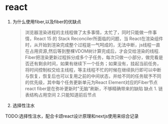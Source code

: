 # react

1. 为什么使用fiber,以及fiber的优缺点
    > 浏览器渲染进程的主线程做了太多事情，太忙了，同时只能做一件事情，React 15 的 Stack Reconciler所面临的问题，当 React在渲染组件时，从开始到渲染完成整个过程是一气呵成的，无法中断，js线程一直在占用资源,然后等到整棵VDOM树计算完成后，才会交给渲染的线程.
    > Fiber把渲染更新过程拆分成多个子任务，每次只做一小部分，做完看是否还有剩余时间，如果有继续下一个任务；如果没有，挂起当前任务，将时间控制权交给主线程，等主线程不忙的时候在继续执行即可以中断与恢复，恢复后也可以复用之前的中间状态，并给不同的任务赋予不同的优先级，其中每个任务更新单元为React Element对应的Fiber节点
    > react fiber是在弥补更新时"无脑"刷新，不够精确带来的缺陷
    > 缺点 1. 链表结构占用空间 2.只能知道前后节点

2. 选择性注水

TODO:选择性注水，配合卡颂react设计原理和nextjs使用来综合记录